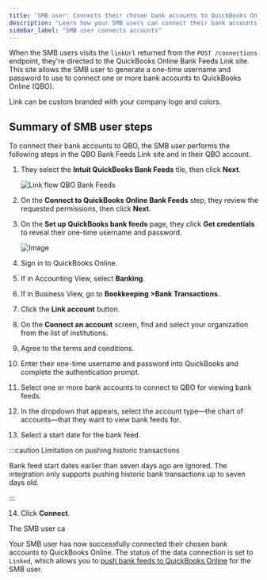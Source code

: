 ```yaml
---
title: "SMB user: Connects their chosen bank accounts to QuickBooks Online"
description: "Learn how your SMB users can connect their bank accounts to QuickBooks Online."
sidebar_label: "SMB user connects accounts"
---
```


When the SMB users visits the `linkUrl` returned from the `POST /connections` endpoint, they're directed to the QuickBooks Online Bank Feeds Link site. This site allows the SMB user to generate a one-time username and password to use to connect one or more bank accounts to QuickBooks Online (QBO).

Link can be custom branded with your company logo and colors.

## Summary of SMB user steps

To connect their bank accounts to QBO, the SMB user performs the following steps in the QBO Bank Feeds Link site and in their QBO account.

1. They select the **Intuit QuickBooks Bank Feeds** tile, then click **Next**.

   ![Link flow QBO Bank Feeds](/img/old/643cba5-link-select-accounting-software-qbo-bank-feeds.png "The select your accounting software step in Link. Select the Quickbooks Bank Feeds tile.")

2. On the **Connect to QuickBooks Online Bank Feeds** step, they review the requested permissions, then click **Next**.

3. On the **Set up QuickBooks bank feeds** page, they click **Get credentials** to reveal their one-time username and password.

   ![Image](/img/bank-feeds-api/qbo-bank-feeds/400590b-qbo-bank-feeds_smb-customer-steps-revised.png "The Set up QuickBooks page that allows your SMB user to get their credentials.")

4. Sign in to QuickBooks Online.

5. If in Accounting View, select **Banking**.

6. If in Business View, go to **Bookkeeping >Bank Transactions**.

7. Click the **Link account** button.

8. On the **Connect an account** screen, find and select your organization from the list of institutions.

9. Agree to the terms and conditions.

10. Enter their one-time username and password into QuickBooks and complete the authentication prompt.

11. Select one or more bank accounts to connect to QBO for viewing bank feeds.

12. In the dropdown that appears, select the account type—the chart of accounts—that they want to view bank feeds for.

13. Select a start date for the bank feed.

   :::caution Limitation on pushing historic transactions
   
   Bank feed start dates earlier than seven days ago are ignored. The integration only supports pushing historic bank transactions up to seven days old.

   :::

14. Click **Connect**.

The SMB user ca

Your SMB user has now successfully connected their chosen bank accounts to QuickBooks Online. The status of the data connection is set to `Linked`, which allows you to [push bank feeds to QuickBooks Online](/bank-feeds-api/qbo-bank-feeds/qbo-bank-feeds-push-bank-transactions) for the SMB user.

